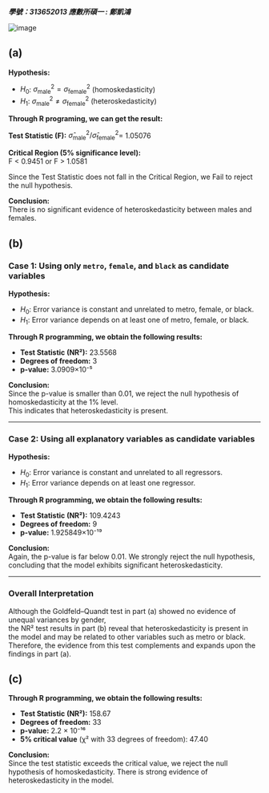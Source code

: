 ***學號：313652013     應數所碩一 : 鄭凱鴻***

![image](https://github.com/user-attachments/assets/1a79a574-9e6c-4304-92d7-a5222eb4822c)


## (a) 
**Hypothesis:**

- $H_0$: $\sigma^2_{\text{male}} = \sigma^2_{\text{female}}$ (homoskedasticity)
- $H_1$: $\sigma^2_{\text{male}} \neq \sigma^2_{\text{female}}$ (heteroskedasticity)

**Through R programing, we can get the result:**

**Test Statistic (F):** 
$\hat{\sigma}^2_{\text{male}}/ \hat{\sigma}^2_{\text{female}}=$
1.05076

**Critical Region (5% significance level):**  
F < 0.9451 or F > 1.0581

Since the Test Statistic does not fall in the Critical Region, we Fail to reject the null hypothesis.

**Conclusion:**    
There is no significant evidence of heteroskedasticity between males and females.


## (b)
### Case 1: Using only `metro`, `female`, and `black` as candidate variables

**Hypothesis:**
- $H_0$: Error variance is constant and unrelated to metro, female, or black.  
- $H_1$: Error variance depends on at least one of metro, female, or black.

**Through R programming, we obtain the following results:**

- **Test Statistic (NR²):** 23.5568  
- **Degrees of freedom:** 3  
- **p-value:** 3.0909×10⁻⁵

**Conclusion:**  
Since the p-value is smaller than 0.01, we reject the null hypothesis of homoskedasticity at the 1% level.  
This indicates that heteroskedasticity is present.

---

### Case 2: Using all explanatory variables as candidate variables

**Hypothesis:**
- $H_0$: Error variance is constant and unrelated to all regressors.  
- $H_1$: Error variance depends on at least one regressor.

**Through R programming, we obtain the following results:**

- **Test Statistic (NR²):** 109.4243  
- **Degrees of freedom:** 9  
- **p-value:** 1.925849×10⁻¹⁹

**Conclusion:**  
Again, the p-value is far below 0.01. We strongly reject the null hypothesis, concluding that the model exhibits significant heteroskedasticity.

---

### Overall Interpretation

Although the Goldfeld–Quandt test in part (a) showed no evidence of unequal variances by gender,  
the NR² test results in part (b) reveal that heteroskedasticity is present in the model and may be related to other variables such as metro or black.  
Therefore, the evidence from this test complements and expands upon the findings in part (a).

## (c) 
**Through R programming, we obtain the following results:**

- **Test Statistic (NR²):** 158.67
- **Degrees of freedom:** 33
- **p-value:** 2.2 × 10⁻¹⁶
- **5% critical value** (χ² with 33 degrees of freedom): 47.40

**Conclusion:**  
Since the test statistic exceeds the critical value, we reject the null hypothesis of homoskedasticity.
There is strong evidence of heteroskedasticity in the model.
